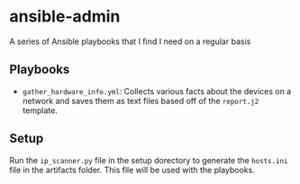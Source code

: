 # ansible-admin
A series of Ansible playbooks that I find I need on a regular basis

## Playbooks
- `gather_hardware_info.yml`: Collects various facts about the devices on a network and saves them as text files based off of the `report.j2` template.

## Setup
Run the `ip_scanner.py` file in the setup dorectory to generate the `hosts.ini` file in the artifacts folder. This file will be used with the playbooks.